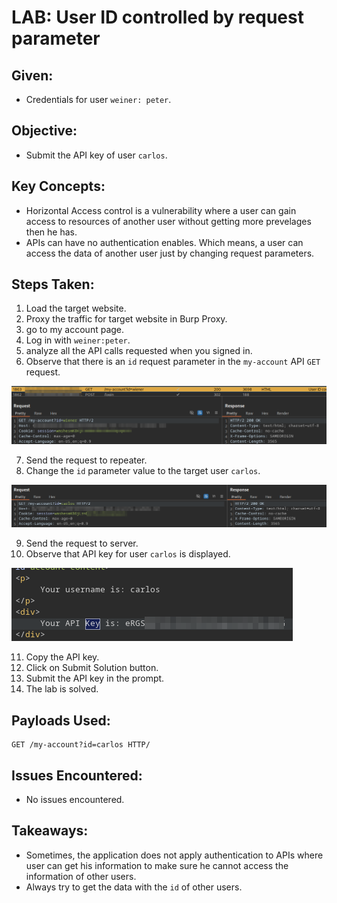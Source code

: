 # LAB: User ID controlled by request parameter

## Given:

- Credentials for user `weiner: peter`.

## Objective:

- Submit the API key of user `carlos`.

## Key Concepts:

- Horizontal Access control is a vulnerability where a user can gain access to resources of another user without getting more prevelages then he has.
- APIs can have no authentication enables. Which means, a user can access the data of another user just by changing request parameters.

## Steps Taken:

1. Load the target website.
2. Proxy the traffic for target website in Burp Proxy.
3. go to my account page.
4. Log in with `weiner:peter`.
5. analyze all the API calls requested when you signed in.
6. Observe that there is an `id` request parameter in the `my-account` API `GET` request.

![](./Images/my-account%20api%20request.png)

7. Send the request to repeater.
8. Change the `id` parameter value to the target user `carlos`.

![](./Images/my-acount%20API%20request%20with%20target%20user%20id.png)

9.  Send the request to server.
10. Observe that API key for user `carlos` is displayed.

![](./Images/Carlos%20API%20key.png)

11. Copy the API key.
12. Click on Submit Solution button.
13. Submit the API key in the prompt.
14. The lab is solved.

## Payloads Used:

```http
GET /my-account?id=carlos HTTP/
```

## Issues Encountered:

- No issues encountered.

## Takeaways:

- Sometimes, the application does not apply authentication to APIs where user can get his information to make sure he cannot access the information of other users.
- Always try to get the data with the `id` of other users.
